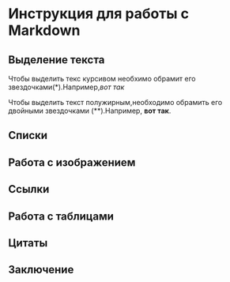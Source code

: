 # Инструкция для работы с Markdown

## Выделение текста

Чтобы выделить текс курсивом необхимо обрамит его звездочками(*).Например,*вот так*

Чтобы выделить текст полужирным,необходимо обрамить его двойными звездочками (**).Например, **вот так**.

## Списки

## Работа с изображением

## Ссылки

## Работа с таблицами

## Цитаты

## Заключение